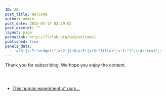 ```yaml
---
ID: 20
post_title: Welcome
author: admin
post_date: 2015-04-17 02:29:02
post_excerpt: ""
layout: page
permalink: http://flolab.org/wp3/welcome/
published: true
panels_data:
  - 'a:3:{s:7:"widgets";a:2:{i:0;a:5:{s:6:"filter";s:1:"1";s:4:"text";s:64:"<p>Thank you for subscribing. We hope you enjoy the content.</p>";s:5:"title";s:0:"";s:4:"type";s:6:"visual";s:11:"panels_info";a:5:{s:5:"class";s:31:"SiteOrigin_Widget_Editor_Widget";s:3:"raw";b:0;s:4:"grid";i:0;s:4:"cell";i:0;s:2:"id";i:0;}}i:1;a:15:{s:5:"title";s:0:"";s:10:"show_items";i:-1;s:8:"category";i:0;s:10:"item_order";s:13:"link_name ASC";s:10:"show_image";s:14:"show-no-images";s:10:"thumb_size";i:50;s:10:"feed_items";i:1;s:10:"s_f_length";i:20;s:14:"summary_length";i:100;s:11:"panels_info";a:4:{s:5:"class";s:19:"Blogroll_Widget_RSS";s:4:"grid";i:0;s:4:"cell";i:0;s:2:"id";i:1;}s:9:"show_link";i:0;s:12:"show_link_nf";i:0;s:16:"shorten_feedlink";i:0;s:12:"feed_link_nf";i:0;s:12:"show_summary";i:0;}}s:5:"grids";a:1:{i:0;a:2:{s:5:"cells";i:1;s:5:"style";a:0:{}}}s:10:"grid_cells";a:1:{i:0;a:2:{s:4:"grid";i:0;s:6:"weight";i:1;}}}'
---
```

Thank you for subscribing. We hope you enjoy the content.

<h3 class="widget-title">
   
</h3>

*   [This human experiment of ours…][1]

 [1]: http://feedproxy.google.com/~r/P2pFoundation/~3/7-PDXxIXVG0/27